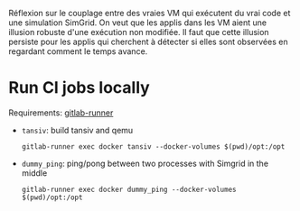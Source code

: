 Réflexion sur le couplage entre des vraies VM qui exécutent du vrai
code et une simulation SimGrid. On veut que les applis dans les VM
aient une illusion robuste d'une exécution non modifiée. Il faut que
cette illusion persiste pour les applis qui cherchent à détecter si
elles sont observées en regardant comment le temps avance.

# Run CI jobs locally

Requirements: [gitlab-runner](https://docs.gitlab.com/runner/#install-gitlab-runner)

- `tansiv`: build tansiv and qemu
  ```
  gitlab-runner exec docker tansiv --docker-volumes $(pwd)/opt:/opt
  ```

- `dummy_ping`: ping/pong between two processes with Simgrid in the middle
  ```
  gitlab-runner exec docker dummy_ping --docker-volumes $(pwd)/opt:/opt
  ```